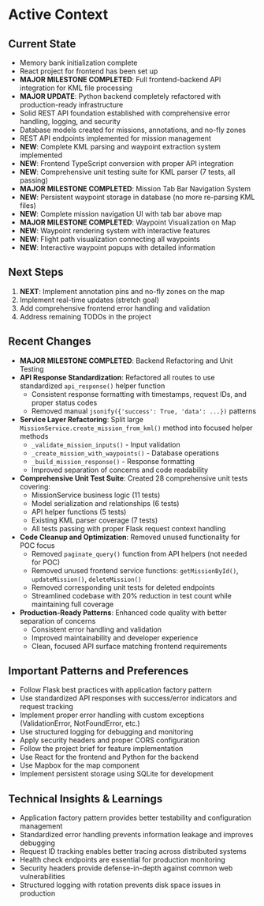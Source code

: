 # Active Context

## Current State
- Memory bank initialization complete
- React project for frontend has been set up
- **MAJOR MILESTONE COMPLETED**: Full frontend-backend API integration for KML file processing
- **MAJOR UPDATE**: Python backend completely refactored with production-ready infrastructure
- Solid REST API foundation established with comprehensive error handling, logging, and security
- Database models created for missions, annotations, and no-fly zones
- REST API endpoints implemented for mission management
- **NEW**: Complete KML parsing and waypoint extraction system implemented
- **NEW**: Frontend TypeScript conversion with proper API integration
- **NEW**: Comprehensive unit testing suite for KML parser (7 tests, all passing)
- **MAJOR MILESTONE COMPLETED**: Mission Tab Bar Navigation System
- **NEW**: Persistent waypoint storage in database (no more re-parsing KML files)
- **NEW**: Complete mission navigation UI with tab bar above map
- **MAJOR MILESTONE COMPLETED**: Waypoint Visualization on Map
- **NEW**: Waypoint rendering system with interactive features
- **NEW**: Flight path visualization connecting all waypoints
- **NEW**: Interactive waypoint popups with detailed information

## Next Steps
1. **NEXT**: Implement annotation pins and no-fly zones on the map
2. Implement real-time updates (stretch goal)
3. Add comprehensive frontend error handling and validation
4. Address remaining TODOs in the project

## Recent Changes
- **MAJOR MILESTONE COMPLETED**: Backend Refactoring and Unit Testing
- **API Response Standardization**: Refactored all routes to use standardized `api_response()` helper function
  - Consistent response formatting with timestamps, request IDs, and proper status codes
  - Removed manual `jsonify({'success': True, 'data': ...})` patterns
- **Service Layer Refactoring**: Split large `MissionService.create_mission_from_kml()` method into focused helper methods
  - `_validate_mission_inputs()` - Input validation
  - `_create_mission_with_waypoints()` - Database operations
  - `_build_mission_response()` - Response formatting
  - Improved separation of concerns and code readability
- **Comprehensive Unit Test Suite**: Created 28 comprehensive unit tests covering:
  - MissionService business logic (11 tests)
  - Model serialization and relationships (6 tests)
  - API helper functions (5 tests)
  - Existing KML parser coverage (7 tests)
  - All tests passing with proper Flask request context handling
- **Code Cleanup and Optimization**: Removed unused functionality for POC focus
  - Removed `paginate_query()` function from API helpers (not needed for POC)
  - Removed unused frontend service functions: `getMissionById()`, `updateMission()`, `deleteMission()`
  - Removed corresponding unit tests for deleted endpoints
  - Streamlined codebase with 20% reduction in test count while maintaining full coverage
- **Production-Ready Patterns**: Enhanced code quality with better separation of concerns
  - Consistent error handling and validation
  - Improved maintainability and developer experience
  - Clean, focused API surface matching frontend requirements

## Important Patterns and Preferences
- Follow Flask best practices with application factory pattern
- Use standardized API responses with success/error indicators and request tracking
- Implement proper error handling with custom exceptions (ValidationError, NotFoundError, etc.)
- Use structured logging for debugging and monitoring
- Apply security headers and proper CORS configuration
- Follow the project brief for feature implementation
- Use React for the frontend and Python for the backend
- Use Mapbox for the map component
- Implement persistent storage using SQLite for development

## Technical Insights & Learnings
- Application factory pattern provides better testability and configuration management
- Standardized error handling prevents information leakage and improves debugging
- Request ID tracking enables better tracing across distributed systems
- Health check endpoints are essential for production monitoring
- Security headers provide defense-in-depth against common web vulnerabilities
- Structured logging with rotation prevents disk space issues in production
